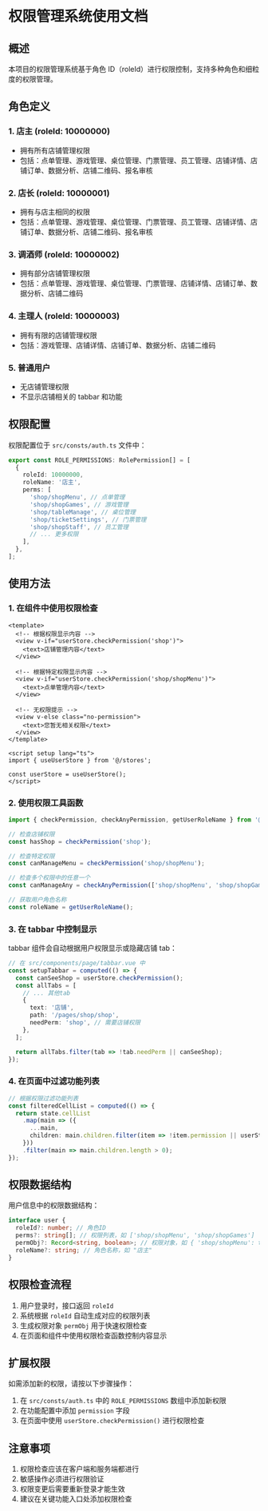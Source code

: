 # 权限管理系统使用文档

## 概述

本项目的权限管理系统基于角色 ID（roleId）进行权限控制，支持多种角色和细粒度的权限管理。

## 角色定义

### 1. 店主 (roleId: 10000000)

- 拥有所有店铺管理权限
- 包括：点单管理、游戏管理、桌位管理、门票管理、员工管理、店铺详情、店铺订单、数据分析、店铺二维码、报名审核

### 2. 店长 (roleId: 10000001)

- 拥有与店主相同的权限
- 包括：点单管理、游戏管理、桌位管理、门票管理、员工管理、店铺详情、店铺订单、数据分析、店铺二维码、报名审核

### 3. 调酒师 (roleId: 10000002)

- 拥有部分店铺管理权限
- 包括：点单管理、游戏管理、桌位管理、门票管理、店铺详情、店铺订单、数据分析、店铺二维码

### 4. 主理人 (roleId: 10000003)

- 拥有有限的店铺管理权限
- 包括：游戏管理、店铺详情、店铺订单、数据分析、店铺二维码

### 5. 普通用户

- 无店铺管理权限
- 不显示店铺相关的 tabbar 和功能

## 权限配置

权限配置位于 `src/consts/auth.ts` 文件中：

```typescript
export const ROLE_PERMISSIONS: RolePermission[] = [
  {
    roleId: 10000000,
    roleName: '店主',
    perms: [
      'shop/shopMenu', // 点单管理
      'shop/shopGames', // 游戏管理
      'shop/tableManage', // 桌位管理
      'shop/ticketSettings', // 门票管理
      'shop/shopStaff', // 员工管理
      // ... 更多权限
    ],
  },
];
```

## 使用方法

### 1. 在组件中使用权限检查

```vue
<template>
  <!-- 根据权限显示内容 -->
  <view v-if="userStore.checkPermission('shop')">
    <text>店铺管理内容</text>
  </view>

  <!-- 根据特定权限显示内容 -->
  <view v-if="userStore.checkPermission('shop/shopMenu')">
    <text>点单管理内容</text>
  </view>

  <!-- 无权限提示 -->
  <view v-else class="no-permission">
    <text>您暂无相关权限</text>
  </view>
</template>

<script setup lang="ts">
import { useUserStore } from '@/stores';

const userStore = useUserStore();
</script>
```

### 2. 使用权限工具函数

```typescript
import { checkPermission, checkAnyPermission, getUserRoleName } from '@/utils/permission';

// 检查店铺权限
const hasShop = checkPermission('shop');

// 检查特定权限
const canManageMenu = checkPermission('shop/shopMenu');

// 检查多个权限中的任意一个
const canManageAny = checkAnyPermission(['shop/shopMenu', 'shop/shopGames']);

// 获取用户角色名称
const roleName = getUserRoleName();
```

### 3. 在 tabbar 中控制显示

tabbar 组件会自动根据用户权限显示或隐藏店铺 tab：

```typescript
// 在 src/components/page/tabbar.vue 中
const setupTabbar = computed(() => {
  const canSeeShop = userStore.checkPermission();
  const allTabs = [
    // ... 其他tab
    {
      text: '店铺',
      path: '/pages/shop/shop',
      needPerm: 'shop', // 需要店铺权限
    },
  ];

  return allTabs.filter(tab => !tab.needPerm || canSeeShop);
});
```

### 4. 在页面中过滤功能列表

```typescript
// 根据权限过滤功能列表
const filteredCellList = computed(() => {
  return state.cellList
    .map(main => ({
      ...main,
      children: main.children.filter(item => !item.permission || userStore.checkPermission(item.permission)),
    }))
    .filter(main => main.children.length > 0);
});
```

## 权限数据结构

用户信息中的权限数据结构：

```typescript
interface user {
  roleId?: number; // 角色ID
  perms?: string[]; // 权限列表，如 ['shop/shopMenu', 'shop/shopGames']
  permObj?: Record<string, boolean>; // 权限对象，如 { 'shop/shopMenu': true }
  roleName?: string; // 角色名称，如 "店主"
}
```

## 权限检查流程

1. 用户登录时，接口返回 `roleId`
2. 系统根据 `roleId` 自动生成对应的权限列表
3. 生成权限对象 `permObj` 用于快速权限检查
4. 在页面和组件中使用权限检查函数控制内容显示

## 扩展权限

如需添加新的权限，请按以下步骤操作：

1. 在 `src/consts/auth.ts` 中的 `ROLE_PERMISSIONS` 数组中添加新权限
2. 在功能配置中添加 `permission` 字段
3. 在页面中使用 `userStore.checkPermission()` 进行权限检查

## 注意事项

1. 权限检查应该在客户端和服务端都进行
2. 敏感操作必须进行权限验证
3. 权限变更后需要重新登录才能生效
4. 建议在关键功能入口处添加权限检查
